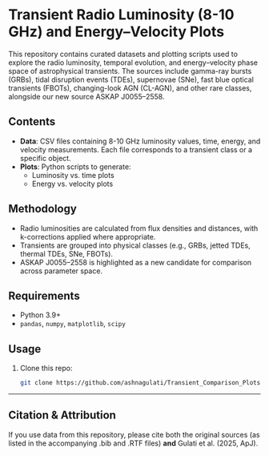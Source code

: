 # Transient Radio Luminosity (8-10 GHz) and Energy–Velocity Plots

This repository contains curated datasets and plotting scripts used to explore the radio luminosity, temporal evolution, and energy–velocity phase space of astrophysical transients. The sources include gamma-ray bursts (GRBs), tidal disruption events (TDEs), supernovae (SNe), fast blue optical transients (FBOTs), changing-look AGN (CL-AGN), and other rare classes, alongside our new source ASKAP J0055–2558.

## Contents
- **Data**: CSV files containing 8-10 GHz luminosity values, time, energy, and velocity measurements. Each file corresponds to a transient class or a specific object.
- **Plots**: Python scripts to generate:
  - Luminosity vs. time plots
  - Energy vs. velocity plots

## Methodology
- Radio luminosities are calculated from flux densities and distances, with k-corrections applied where appropriate.
- Transients are grouped into physical classes (e.g., GRBs, jetted TDEs, thermal TDEs, SNe, FBOTs).
- ASKAP J0055–2558 is highlighted as a new candidate for comparison across parameter space.

## Requirements
- Python 3.9+
- `pandas`, `numpy`, `matplotlib`, `scipy`

## Usage
1. Clone this repo:
   ```bash
   git clone https://github.com/ashnagulati/Transient_Comparison_Plots.git

---

##  Citation & Attribution

If you use data from this repository, please cite both the original sources (as listed in the accompanying .bib and .RTF files) **and** Gulati et al. (2025, ApJ).



